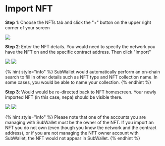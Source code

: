 # Import NFT

**Step 1**: Choose the NFTs tab and click the "+" button on the upper right corner of your screen

![](<../../.gitbook/assets/image (15) (4).png>)

**Step 2**: Enter the NFT details. You would need to specify the network you have the NFT on and the specific contract address. Then click "Import"

![](<../../.gitbook/assets/image (2) (5).png>) ![](<../../.gitbook/assets/image (245) (1).png>)

{% hint style="info" %}
SubWallet would automatically perform an on-chain search to fill in other details such as NFT type and NFT collection name. In some cases, you would be able to name your collection.&#x20;
{% endhint %}

**Step 3**: Would would be re-directed back to NFT homescreen. Your newly imported NFT (in this case, nepa) should be visible there.&#x20;

![](<../../.gitbook/assets/image (9) (4).png>) ![](<../../.gitbook/assets/image (242).png>)

{% hint style="info" %}
Please note that one of the accounts you are managing with SubWallet must be the owner of the NFT. If you import an NFT you do not own (even though you know the network and the contract address), or if you are not managing the NFT owner account with SubWallet, the NFT would not appear in SubWallet.&#x20;
{% endhint %}
